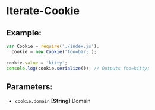 # Iterate-Cookie

## Example:

```javascript
var Cookie = require('./index.js'),
  cookie = new Cookie('foo=bar;');
  
cookie.value = 'kitty';
console.log(cookie.serialize()); // Outputs foo=kitty;
```

## Parameters:
  - `cookie.domain` **[String]** Domain
